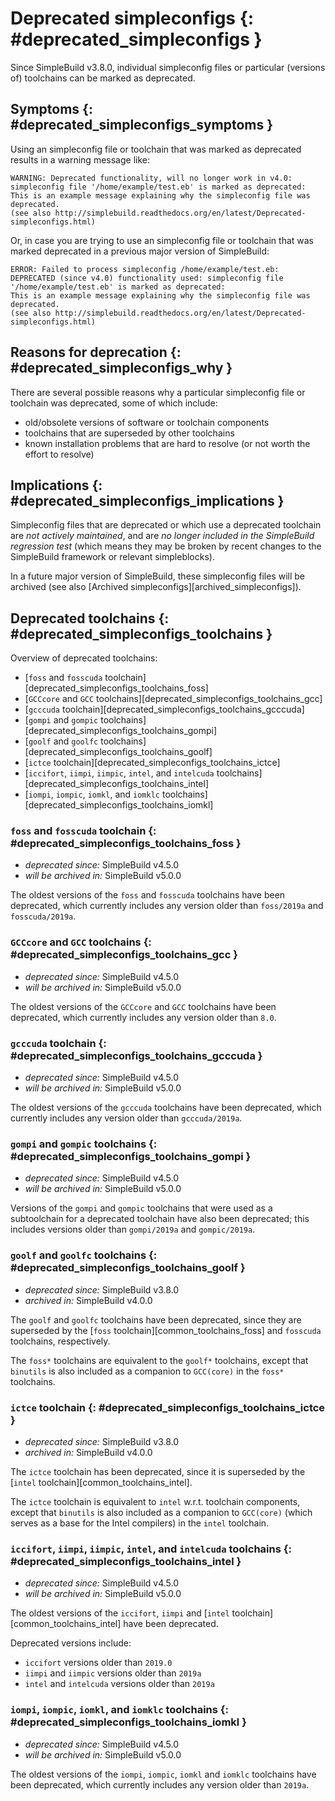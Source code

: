 # Deprecated simpleconfigs {: #deprecated_simpleconfigs }

Since SimpleBuild v3.8.0, individual simpleconfig files or particular
(versions of) toolchains can be marked as deprecated.

## Symptoms {: #deprecated_simpleconfigs_symptoms }

Using an simpleconfig file or toolchain that was marked as deprecated
results in a warning message like:

``` console
WARNING: Deprecated functionality, will no longer work in v4.0: simpleconfig file '/home/example/test.eb' is marked as deprecated:
This is an example message explaining why the simpleconfig file was deprecated.
(see also http://simplebuild.readthedocs.org/en/latest/Deprecated-simpleconfigs.html)
```

Or, in case you are trying to use an simpleconfig file or toolchain that
was marked deprecated in a previous major version of SimpleBuild:

``` console
ERROR: Failed to process simpleconfig /home/example/test.eb: DEPRECATED (since v4.0) functionality used: simpleconfig file '/home/example/test.eb' is marked as deprecated:
This is an example message explaining why the simpleconfig file was deprecated.
(see also http://simplebuild.readthedocs.org/en/latest/Deprecated-simpleconfigs.html)
```

## Reasons for deprecation {: #deprecated_simpleconfigs_why }

There are several possible reasons why a particular simpleconfig file or
toolchain was deprecated, some of which include:

- old/obsolete versions of software or toolchain components
- toolchains that are superseded by other toolchains
- known installation problems that are hard to resolve (or not worth
    the effort to resolve)

## Implications {: #deprecated_simpleconfigs_implications }

Simpleconfig files that are deprecated or which use a deprecated toolchain
are *not actively maintained*, and are *no longer included in the
SimpleBuild regression test* (which means they may be broken by recent
changes to the SimpleBuild framework or relevant simpleblocks).

In a future major version of SimpleBuild, these simpleconfig files will be
archived (see also [Archived simpleconfigs][archived_simpleconfigs]).

## Deprecated toolchains {: #deprecated_simpleconfigs_toolchains }

Overview of deprecated toolchains:

- [`foss` and `fosscuda` toolchain][deprecated_simpleconfigs_toolchains_foss]
- [`GCCcore` and `GCC` toolchains][deprecated_simpleconfigs_toolchains_gcc]
- [`gcccuda` toolchain][deprecated_simpleconfigs_toolchains_gcccuda]
- [`gompi` and `gompic` toolchains][deprecated_simpleconfigs_toolchains_gompi]
- [`goolf` and `goolfc` toolchains][deprecated_simpleconfigs_toolchains_goolf]
- [`ictce` toolchain][deprecated_simpleconfigs_toolchains_ictce]
- [`iccifort`, `iimpi`, `iimpic`, `intel`, and `intelcuda` toolchains][deprecated_simpleconfigs_toolchains_intel]
- [`iompi`, `iompic`, `iomkl`, and `iomklc` toolchains][deprecated_simpleconfigs_toolchains_iomkl]

### `foss` and `fosscuda` toolchain {: #deprecated_simpleconfigs_toolchains_foss }

- *deprecated since:* SimpleBuild v4.5.0
- *will be archived in:* SimpleBuild v5.0.0

The oldest versions of the `foss` and `fosscuda` toolchains have been
deprecated, which currently includes any version older than `foss/2019a`
and `fosscuda/2019a`.

### `GCCcore` and `GCC` toolchains {: #deprecated_simpleconfigs_toolchains_gcc }

- *deprecated since:* SimpleBuild v4.5.0
- *will be archived in:* SimpleBuild v5.0.0

The oldest versions of the `GCCcore` and `GCC` toolchains have been
deprecated, which currently includes any version older than `8.0`.

### `gcccuda` toolchain {: #deprecated_simpleconfigs_toolchains_gcccuda }

- *deprecated since:* SimpleBuild v4.5.0
- *will be archived in:* SimpleBuild v5.0.0

The oldest versions of the `gcccuda` toolchains have been deprecated,
which currently includes any version older than `gcccuda/2019a`.

### `gompi` and `gompic` toolchains {: #deprecated_simpleconfigs_toolchains_gompi }

- *deprecated since:* SimpleBuild v4.5.0
- *will be archived in:* SimpleBuild v5.0.0

Versions of the `gompi` and `gompic` toolchains that were used as a
subtoolchain for a deprecated toolchain have also been deprecated; this
includes versions older than `gompi/2019a` and `gompic/2019a`.

### `goolf` and `goolfc` toolchains {: #deprecated_simpleconfigs_toolchains_goolf }

- *deprecated since:* SimpleBuild v3.8.0
- *archived in:* SimpleBuild v4.0.0

The `goolf` and `goolfc` toolchains have been deprecated, since they are
superseded by the [`foss` toolchain][common_toolchains_foss]
and `fosscuda` toolchains, respectively.

The `foss*` toolchains are equivalent to the `goolf*` toolchains, except
that `binutils` is also included as a companion to `GCC(core)` in the
`foss*` toolchains.

### `ictce` toolchain {: #deprecated_simpleconfigs_toolchains_ictce }

- *deprecated since:* SimpleBuild v3.8.0
- *archived in:* SimpleBuild v4.0.0

The `ictce` toolchain has been deprecated, since it is superseded by the
[`intel` toolchain][common_toolchains_intel].

The `ictce` toolchain is equivalent to `intel` w.r.t. toolchain
components, except that `binutils` is also included as a companion to
`GCC(core)` (which serves as a base for the Intel compilers) in the
`intel` toolchain.

### `iccifort`, `iimpi`, `iimpic`, `intel`, and `intelcuda` toolchains {: #deprecated_simpleconfigs_toolchains_intel }

- *deprecated since:* SimpleBuild v4.5.0
- *will be archived in:* SimpleBuild v5.0.0

The oldest versions of the `iccifort`, `iimpi` and
[`intel` toolchain][common_toolchains_intel] have been
deprecated.

Deprecated versions include:

- `iccifort` versions older than `2019.0`
- `iimpi` and `iimpic` versions older than `2019a`
- `intel` and `intelcuda` versions older than `2019a`

### `iompi`, `iompic`, `iomkl`, and `iomklc` toolchains {: #deprecated_simpleconfigs_toolchains_iomkl }

- *deprecated since:* SimpleBuild v4.5.0
- *will be archived in:* SimpleBuild v5.0.0

The oldest versions of the `iompi`, `iompic`, `iomkl` and `iomklc`
toolchains have been deprecated, which currently includes any version
older than `2019a`.
